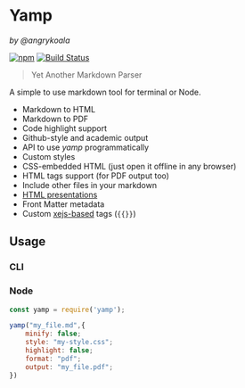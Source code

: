 Yamp
====
_by @angrykoala_

[![npm](https://img.shields.io/npm/v/yamp.svg)](https://www.npmjs.com/package/yamp)
[![Build Status](https://img.shields.io/travis/angrykoala/wendigo/yamp.svg?label=travis)](https://travis-ci.org/angrykoala/yamp)

>Yet Another Markdown Parser

A simple to use markdown tool for terminal or Node.

* Markdown to HTML
* Markdown to PDF
* Code highlight support
* Github-style and academic output
* API to use _yamp_ programmatically
* Custom styles
* CSS-embedded HTML (just open it offline in any browser)
* HTML tags support (for PDF output too)
* Include other files in your markdown
* [HTML presentations](https://remarkjs.com/)
* Front Matter metadata
* Custom [xejs-based](https://github.com/angrykoala/xejs) tags (`{{}}`)



## Usage

### CLI

### Node

```javascript
const yamp = require('yamp');

yamp("my_file.md",{
    minify: false;
    style: "my-style.css";
    highlight: false;
    format: "pdf";
    output: "my_file.pdf";
})

```
